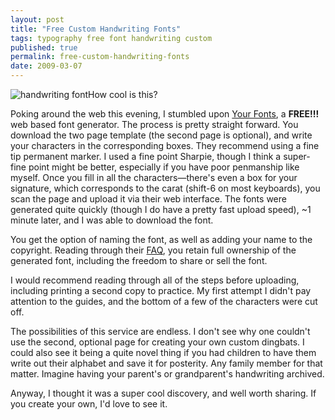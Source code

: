 ```yaml
---
layout: post
title: "Free Custom Handwriting Fonts"
tags: typography free font handwriting custom
published: true
permalink: free-custom-handwriting-fonts
date: 2009-03-07
---
```


<img src="http://miklb.com/user/files/chicken_scratch.png" alt="handwriting font" class="right" />How cool is this? 

 Poking around the web this evening, I stumbled upon <a href="http://www.yourfonts.com/">Your Fonts</a>, a <strong>FREE!!!</strong> web based font generator.  The process is pretty straight forward.  You download the two page template (the second page is optional), and write your characters in the corresponding boxes.  They recommend using a fine tip permanent marker.  I used a fine point Sharpie, though I think a super-fine point might be better, especially if you have poor penmanship like myself.  Once you fill in all the characters—there's even a box for your signature, which corresponds to the carat (shift-6 on most keyboards), you scan the page and upload it via their web interface.  The fonts were generated quite quickly (though I do have a pretty fast upload speed), ~1 minute later, and I was able to download the font.

You get the option of naming the font, as well as adding your name to the copyright.  Reading through their <a href="http://www.yourfonts.com/help.html">FAQ</a>, you retain full ownership of the generated font, including the freedom to share or sell the font.

I would recommend reading through all of the steps before uploading, including printing a second copy to practice.  My first attempt I didn't pay attention to the guides, and the bottom of a few of the characters were cut off.

The possibilities of this service are endless.  I don't see why one couldn't use the second, optional page for creating your own custom dingbats.  I could also see it being a quite novel thing if you had children to have them write out their alphabet and save it for posterity.  Any family member for that matter.  Imagine having your parent's or grandparent's handwriting archived.

Anyway, I thought it was a super cool discovery, and well worth sharing.  If you create your own, I'd love to see it.
